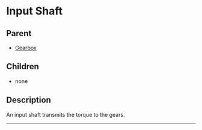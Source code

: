 # Input Shaft

## Parent
- [Gearbox](./gearbox.md)

## Children
- none

## Description
An input shaft transmits the torque to the gears.

---
